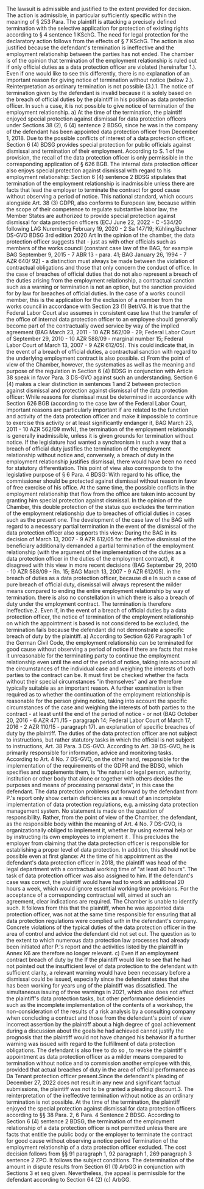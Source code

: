 The lawsuit is admissible and justified to the extent provided for decision. The action is admissible, in particular sufficiently specific within the meaning of § 253 Para. The plaintiff is attacking a precisely defined termination with the selective application for protection of existing rights according to § 4 sentence 1 KSchG. The need for legal protection for the declaratory action follows from the effects of § 7 KSchG. The action is also justified because the defendant's termination is ineffective and the employment relationship between the parties has not ended. The chamber is of the opinion that termination of the employment relationship is ruled out if only official duties as a data protection officer are violated (hereinafter 1.). Even if one would like to see this differently, there is no explanation of an important reason for giving notice of termination without notice (below 2.). Reinterpretation as ordinary termination is not possible (3.).1. The notice of termination given by the defendant is invalid because it is solely based on the breach of official duties by the plaintiff in his position as data protection officer. In such a case, it is not possible to give notice of termination of the employment relationship. a) At the time of the termination, the plaintiff enjoyed special protection against dismissal for data protection officers under Sections 38 (2), 6 (4) sentence 2 BDSG, since he was in the company of the defendant has been appointed data protection officer from December 1, 2018. Due to the possible conflicts of interest of a data protection officer, Section 6 (4) BDSG provides special protection for public officials against dismissal and termination of their employment. According to S. 1 of the provision, the recall of the data protection officer is only permissible in the corresponding application of § 626 BGB. The internal data protection officer also enjoys special protection against dismissal with regard to his employment relationship: Section 6 (4) sentence 2 BDSG stipulates that termination of the employment relationship is inadmissible unless there are facts that lead the employer to terminate the contract for good cause without observing a period of notice. This national standard, which occurs alongside Art. 38 (3) GDPR, also conforms to European law, because within the scope of their competence to regulate substantive labor law, the Member States are authorized to provide special protection against dismissal for data protection officers (ECJ June 22, 2022 - C -534/20 following LAG Nuremberg February 19, 2020 - 2 Sa 147/19; Kühling/Buchner DS-GVO BDSG 3rd edition 2020 Art In the opinion of the chamber, the data protection officer suggests that - just as with other officials such as members of the works council (constant case law of the BAG, for example BAG September 9, 2015 - 7 ABR 13 - para. 41; BAG January 26, 1994 - 7 AZR 640/ 92) - a distinction must always be made between the violation of contractual obligations and those that only concern the conduct of office. In the case of breaches of official duties that do not also represent a breach of the duties arising from the employment relationship, a contractual sanction such as a warning or termination is not an option, but the sanction provided for by law for breaches of official duties. In the case of a works council member, this is the application for the exclusion of a member from the works council in accordance with Section 23 (1) BetrVG. It is true that the Federal Labor Court also assumes in consistent case law that the transfer of the office of internal data protection officer to an employee should generally become part of the contractually owed service by way of the implied agreement (BAG March 23, 2011 - 10 AZR 562/09 - 29; Federal Labor Court of September 29, 2010 - 10 AZR 588/09 - marginal number 15; Federal Labor Court of March 13, 2007 - 9 AZR 612/05). This could indicate that, in the event of a breach of official duties, a contractual sanction with regard to the underlying employment contract is also possible. c) From the point of view of the Chamber, however, the systematics as well as the meaning and purpose of the regulation in Section 6 (4) BDSG in conjunction with Article 38 speak in favor Para. 3 DS-GVO against such an understanding. Section 6 (4) makes a clear distinction in sentences 1 and 2 between protection against dismissal and protection against dismissal of the data protection officer: While reasons for dismissal must be determined in accordance with Section 626 BGB (according to the case law of the Federal Labor Court, important reasons are particularly important if are related to the function and activity of the data protection officer and make it impossible to continue to exercise this activity or at least significantly endanger it, BAG March 23, 2011 - 10 AZR 562/09 mwN), the termination of the employment relationship is generally inadmissible, unless it is given grounds for termination without notice. If the legislature had wanted a synchronism in such a way that a breach of official duty justifies the termination of the employment relationship without notice and, conversely, a breach of duty in the employment relationship justifies dismissal, there would have been no need for statutory differentiation. This point of view also corresponds to the legislative purpose of § 6 Para. 4 BDSG: With regard to his office, the commissioner should be protected against dismissal without reason in favor of free exercise of his office. At the same time, the possible conflicts in the employment relationship that flow from the office are taken into account by granting him special protection against dismissal. In the opinion of the Chamber, this double protection of the status quo excludes the termination of the employment relationship due to breaches of official duties in cases such as the present one. The development of the case law of the BAG with regard to a necessary partial termination in the event of the dismissal of the data protection officer also supports this view: During the BAG in its decision of March 13, 2007 - 9 AZR 612/05 for the effective dismissal of the beneficiary additionally demanded a partial termination of the employment relationship (with the argument of the implementation of the duties as a data protection officer in the duties of the employment contract), it disagreed with this view in more recent decisions (BAG September 29, 2010 - 10 AZR 588/09 - Rn. 15; BAG March 13, 2007 - 9 AZR 612/05). in the breach of duties as a data protection officer, because di e In such a case of pure breach of official duty, dismissal will always represent the milder means compared to ending the entire employment relationship by way of termination. there is also no constellation in which there is also a breach of duty under the employment contract. The termination is therefore ineffective.2. Even if, in the event of a breach of official duties by a data protection officer, the notice of termination of the employment relationship on which the appointment is based is not considered to be excluded, the termination fails because the defendant did not demonstrate a specific breach of duty by the plaintiff. a) According to Section 626 Paragraph 1 of the German Civil Code, the employment relationship can be terminated for good cause without observing a period of notice if there are facts that make it unreasonable for the terminating party to continue the employment relationship even until the end of the period of notice, taking into account all the circumstances of the individual case and weighing the interests of both parties to the contract can be. It must first be checked whether the facts without their special circumstances "in themselves" and are therefore typically suitable as an important reason. A further examination is then required as to whether the continuation of the employment relationship is reasonable for the person giving notice, taking into account the specific circumstances of the case and weighing the interests of both parties to the contract - at least until the end of the period of notice - or not (BAG October 20, 2016 - 6 AZR 471 /15 - paragraph 14; Federal Labor Court of March 17, 2016 - 2 AZR 110/15 - paragraph 17). an explanation of specific breaches of duty by the plaintiff. The duties of the data protection officer are not subject to instructions, but rather statutory tasks in which the official is not subject to instructions, Art. 38 Para. 3 DS-GVO. According to Art. 39 DS-GVO, he is primarily responsible for information, advice and monitoring tasks. According to Art. 4 No. 7 DS-GVO, on the other hand, responsible for the implementation of the requirements of the GDPR and the BDSG, which specifies and supplements them, is “the natural or legal person, authority, institution or other body that alone or together with others decides the purposes and means of processing personal data”, in this case the defendant. The data protection problems put forward by the defendant from P.'s report only show certain deficiencies as a result of an incomplete implementation of data protection regulations, e.g. a missing data protection management system. No statement is made on the question of responsibility. Rather, from the point of view of the Chamber, the defendant, as the responsible body within the meaning of Art. 4 No. 7 DS-GVO, is organizationally obliged to implement it, whether by using external help or by instructing its own employees to implement it . This precludes the employer from claiming that the data protection officer is responsible for establishing a proper level of data protection. In addition, this should not be possible even at first glance: At the time of his appointment as the defendant's data protection officer in 2018, the plaintiff was head of the legal department with a contractual working time of "at least 40 hours". The task of data protection officer was also assigned to him. If the defendant's case was correct, the plaintiff would have had to work an additional 20 hours a week, which would ignore essential working time provisions. For the acceptance of a corresponding contractual will, aimed at such an agreement, clear indications are required. The Chamber is unable to identify such. It follows from this that the plaintiff, when he was appointed data protection officer, was not at the same time responsible for ensuring that all data protection regulations were complied with in the defendant's company. Concrete violations of the typical duties of the data protection officer in the area of control and advice the defendant did not set out. The question as to the extent to which numerous data protection law processes had already been initiated after P.'s report and the activities listed by the plaintiff in Annex K6 are therefore no longer relevant. c) Even if an employment contract breach of duty by the If the plaintiff would like to see that he had not pointed out the insufficient level of data protection to the defendant with sufficient clarity, a relevant warning would have been necessary before a dismissal could be issued, especially since the defendant states that she has been working for years ung of the plaintiff was dissatisfied. The simultaneous issuing of three warnings in 2021, which also does not affect the plaintiff's data protection tasks, but other performance deficiencies such as the incomplete implementation of the contents of a workshop, the non-consideration of the results of a risk analysis by a consulting company when concluding a contract and those from the defendant's point of view incorrect assertion by the plaintiff about a high degree of goal achievement during a discussion about the goals he had achieved cannot justify the prognosis that the plaintiff would not have changed his behavior if a further warning was issued with regard to the fulfillment of data protection obligations. The defendant is also free to do so , to revoke the plaintiff's appointment as data protection officer as a milder means compared to termination without notice and to commission another employee with this, provided that actual breaches of duty in the area of official performance as Da Tenant protection officer present.Since the defendant's pleading of December 27, 2022 does not result in any new and significant factual submissions, the plaintiff was not to be granted a pleading discount.3. The reinterpretation of the ineffective termination without notice as an ordinary termination is not possible. At the time of the termination, the plaintiff enjoyed the special protection against dismissal for data protection officers according to §§ 38 Para. 2, 6 Para. 4 Sentence 2 BDSG. According to Section 6 (4) sentence 2 BDSG, the termination of the employment relationship of a data protection officer is not permitted unless there are facts that entitle the public body or the employer to terminate the contract for good cause without observing a notice period Termination of the employment relationship of a data protection officer excluded. The cost decision follows from §§ 91 paragraph 1, 92 paragraph 1, 269 paragraph 3 sentence 2 ZPO. It follows the subject conditions. The determination of the amount in dispute results from Section 61 (1) ArbGG in conjunction with Sections 3 et seq given. Nevertheless, the appeal is permissible for the defendant according to Section 64 (2) (c) ArbGG.
